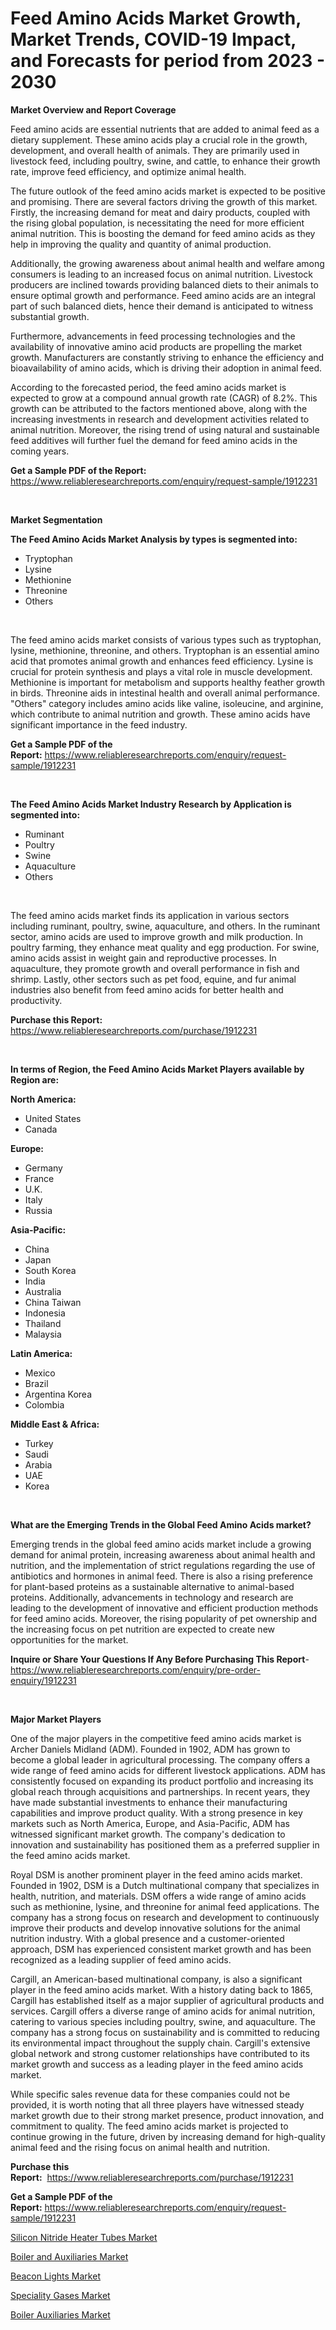 <p><h1>Feed Amino Acids Market Growth, Market Trends, COVID-19 Impact, and Forecasts for period from 2023 - 2030</h1></p><p><strong>Market Overview and Report Coverage</strong></p>
<p><p>Feed amino acids are essential nutrients that are added to animal feed as a dietary supplement. These amino acids play a crucial role in the growth, development, and overall health of animals. They are primarily used in livestock feed, including poultry, swine, and cattle, to enhance their growth rate, improve feed efficiency, and optimize animal health.</p><p>The future outlook of the feed amino acids market is expected to be positive and promising. There are several factors driving the growth of this market. Firstly, the increasing demand for meat and dairy products, coupled with the rising global population, is necessitating the need for more efficient animal nutrition. This is boosting the demand for feed amino acids as they help in improving the quality and quantity of animal production.</p><p>Additionally, the growing awareness about animal health and welfare among consumers is leading to an increased focus on animal nutrition. Livestock producers are inclined towards providing balanced diets to their animals to ensure optimal growth and performance. Feed amino acids are an integral part of such balanced diets, hence their demand is anticipated to witness substantial growth.</p><p>Furthermore, advancements in feed processing technologies and the availability of innovative amino acid products are propelling the market growth. Manufacturers are constantly striving to enhance the efficiency and bioavailability of amino acids, which is driving their adoption in animal feed.</p><p>According to the forecasted period, the feed amino acids market is expected to grow at a compound annual growth rate (CAGR) of 8.2%. This growth can be attributed to the factors mentioned above, along with the increasing investments in research and development activities related to animal nutrition. Moreover, the rising trend of using natural and sustainable feed additives will further fuel the demand for feed amino acids in the coming years.</p></p>
<p><strong>Get a Sample PDF of the Report:</strong> <a href="https://www.reliableresearchreports.com/enquiry/request-sample/1912231">https://www.reliableresearchreports.com/enquiry/request-sample/1912231</a></p>
<p>&nbsp;</p>
<p><strong>Market Segmentation</strong></p>
<p><strong>The Feed Amino Acids Market Analysis by types is segmented into:</strong></p>
<p><ul><li>Tryptophan</li><li>Lysine</li><li>Methionine</li><li>Threonine</li><li>Others</li></ul></p>
<p>&nbsp;</p>
<p><p>The feed amino acids market consists of various types such as tryptophan, lysine, methionine, threonine, and others. Tryptophan is an essential amino acid that promotes animal growth and enhances feed efficiency. Lysine is crucial for protein synthesis and plays a vital role in muscle development. Methionine is important for metabolism and supports healthy feather growth in birds. Threonine aids in intestinal health and overall animal performance. "Others" category includes amino acids like valine, isoleucine, and arginine, which contribute to animal nutrition and growth. These amino acids have significant importance in the feed industry.</p></p>
<p><strong>Get a Sample PDF of the Report:</strong>&nbsp;<a href="https://www.reliableresearchreports.com/enquiry/request-sample/1912231">https://www.reliableresearchreports.com/enquiry/request-sample/1912231</a></p>
<p>&nbsp;</p>
<p><strong>The Feed Amino Acids Market Industry Research by Application is segmented into:</strong></p>
<p><ul><li>Ruminant</li><li>Poultry</li><li>Swine</li><li>Aquaculture</li><li>Others</li></ul></p>
<p>&nbsp;</p>
<p><p>The feed amino acids market finds its application in various sectors including ruminant, poultry, swine, aquaculture, and others. In the ruminant sector, amino acids are used to improve growth and milk production. In poultry farming, they enhance meat quality and egg production. For swine, amino acids assist in weight gain and reproductive processes. In aquaculture, they promote growth and overall performance in fish and shrimp. Lastly, other sectors such as pet food, equine, and fur animal industries also benefit from feed amino acids for better health and productivity.</p></p>
<p><strong>Purchase this Report:</strong>&nbsp; <a href="https://www.reliableresearchreports.com/purchase/1912231">https://www.reliableresearchreports.com/purchase/1912231</a></p>
<p>&nbsp;</p>
<p><strong>In terms of Region, the Feed Amino Acids Market Players available by Region are:</strong></p>
<p>
    <p> <strong> North America: </strong>
        <ul>
            <li>United States</li>
            <li>Canada</li>
        </ul>
        </p> 
    <p> <strong> Europe: </strong>
        <ul>
            <li>Germany</li>
            <li>France</li>
            <li>U.K.</li>
            <li>Italy</li>
            <li>Russia</li>
        </ul>
        </p> 
    <p> <strong> Asia-Pacific: </strong>
        <ul>
            <li>China</li>
            <li>Japan</li>
            <li>South Korea</li>
            <li>India</li>
            <li>Australia</li>
            <li>China Taiwan</li>
            <li>Indonesia</li>
            <li>Thailand</li>
            <li>Malaysia</li>
        </ul>
        </p> 
    <p> <strong> Latin America: </strong>
        <ul>
            <li>Mexico</li>
            <li>Brazil</li>
            <li>Argentina Korea</li>
            <li>Colombia</li>
        </ul>
        </p> 
    <p> <strong> Middle East & Africa: </strong>
        <ul>
            <li>Turkey</li>
            <li>Saudi</li>
            <li>Arabia</li>
            <li>UAE</li>
            <li>Korea</li>
        </ul>
    </p>
    </p>
<p>&nbsp;</p>
<p><strong>What are the Emerging Trends in the Global Feed Amino Acids market?</strong></p>
<p><p>Emerging trends in the global feed amino acids market include a growing demand for animal protein, increasing awareness about animal health and nutrition, and the implementation of strict regulations regarding the use of antibiotics and hormones in animal feed. There is also a rising preference for plant-based proteins as a sustainable alternative to animal-based proteins. Additionally, advancements in technology and research are leading to the development of innovative and efficient production methods for feed amino acids. Moreover, the rising popularity of pet ownership and the increasing focus on pet nutrition are expected to create new opportunities for the market.</p></p>
<p><strong>Inquire or Share Your Questions If Any Before Purchasing This Report</strong>- <a href="https://www.reliableresearchreports.com/enquiry/pre-order-enquiry/1912231">https://www.reliableresearchreports.com/enquiry/pre-order-enquiry/1912231</a></p>
<p>&nbsp;</p>
<p><strong>Major Market Players</strong></p>
<p><p>One of the major players in the competitive feed amino acids market is Archer Daniels Midland (ADM). Founded in 1902, ADM has grown to become a global leader in agricultural processing. The company offers a wide range of feed amino acids for different livestock applications. ADM has consistently focused on expanding its product portfolio and increasing its global reach through acquisitions and partnerships. In recent years, they have made substantial investments to enhance their manufacturing capabilities and improve product quality. With a strong presence in key markets such as North America, Europe, and Asia-Pacific, ADM has witnessed significant market growth. The company's dedication to innovation and sustainability has positioned them as a preferred supplier in the feed amino acids market.</p><p>Royal DSM is another prominent player in the feed amino acids market. Founded in 1902, DSM is a Dutch multinational company that specializes in health, nutrition, and materials. DSM offers a wide range of amino acids such as methionine, lysine, and threonine for animal feed applications. The company has a strong focus on research and development to continuously improve their products and develop innovative solutions for the animal nutrition industry. With a global presence and a customer-oriented approach, DSM has experienced consistent market growth and has been recognized as a leading supplier of feed amino acids.</p><p>Cargill, an American-based multinational company, is also a significant player in the feed amino acids market. With a history dating back to 1865, Cargill has established itself as a major supplier of agricultural products and services. Cargill offers a diverse range of amino acids for animal nutrition, catering to various species including poultry, swine, and aquaculture. The company has a strong focus on sustainability and is committed to reducing its environmental impact throughout the supply chain. Cargill's extensive global network and strong customer relationships have contributed to its market growth and success as a leading player in the feed amino acids market.</p><p>While specific sales revenue data for these companies could not be provided, it is worth noting that all three players have witnessed steady market growth due to their strong market presence, product innovation, and commitment to quality. The feed amino acids market is projected to continue growing in the future, driven by increasing demand for high-quality animal feed and the rising focus on animal health and nutrition.</p></p>
<p><strong>Purchase this Report:</strong>&nbsp;&nbsp;<a href="https://www.reliableresearchreports.com/purchase/1912231">https://www.reliableresearchreports.com/purchase/1912231</a></p>
<p></p>
<p><strong>Get a Sample PDF of the Report:</strong>&nbsp;<a href="https://www.reliableresearchreports.com/enquiry/request-sample/1912231">https://www.reliableresearchreports.com/enquiry/request-sample/1912231</a></p>
<p><p><a href="https://github.com/FassouRP/Market-Research-Report-List-1/blob/main/silicon-nitride-heater-tubes-market.md">Silicon Nitride Heater Tubes Market</a></p><p><a href="https://medium.com/@lincolnfeil/boiler-and-auxiliaries-market-competitive-analysis-market-trends-and-forecast-to-2030-5eac8249cca8">Boiler and Auxiliaries Market</a></p><p><a href="https://medium.com/@barttrantow2023/beacon-lights-nbsp-market-focuses-on-market-share-size-and-projected-forecast-till-2030-8a1356226967">Beacon Lights Market</a></p><p><a href="https://github.com/ashepherd82/Market-Research-Report-List-1/blob/main/speciality-gases-market.md">Speciality Gases Market</a></p><p><a href="https://medium.com/@justicelang2023/boiler-auxiliaries-market-report-reveals-the-latest-trends-and-growth-opportunities-of-this-market-34418c5c5555">Boiler Auxiliaries Market</a></p></p>